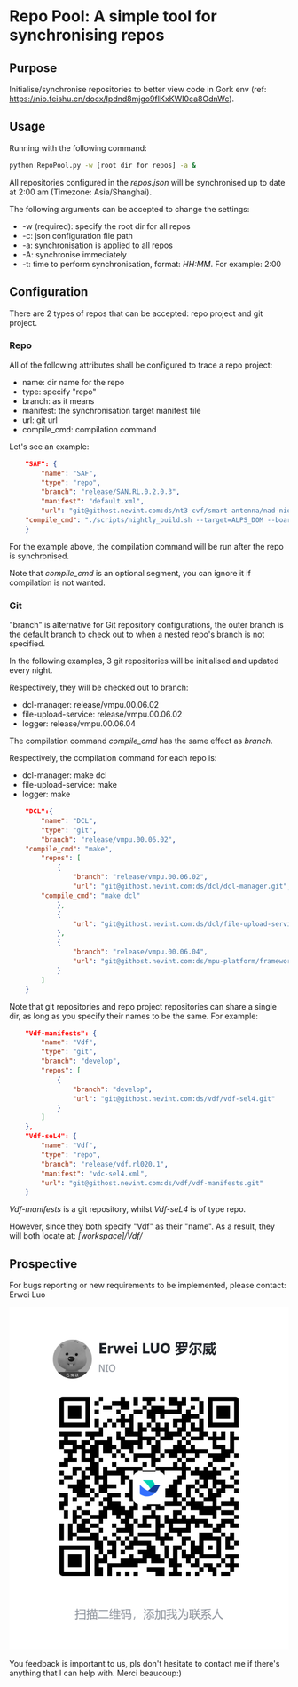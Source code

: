 # Repo Pool: A simple tool for synchronising repos

## Purpose

Initialise/synchronise repositories to better view code in Gork env (ref: https://nio.feishu.cn/docx/Ipdnd8mjgo9fIKxKWI0ca8OdnWc).

## Usage

Running with the following command:

```bash
python RepoPool.py -w [root dir for repos] -a &
```

All repositories configured in the *repos.json* will be synchronised up to date at 2:00 am (Timezone: Asia/Shanghai).

The following arguments can be accepted to change the settings:

- -w (required): specify the root dir for all repos
- -c: json configuration file path
- -a: synchronisation is applied to all repos
- -A: synchronise immediately
- -t: time to perform synchronisation, format: *HH:MM*. For example: 2:00

## Configuration

There are 2 types of repos that can be accepted: repo project and git project.

### Repo

All of the following attributes shall be configured to trace a repo project:

- name:	dir name for the repo
- type: 	specify "repo"
- branch:	as it means
- manifest:	the synchronisation target manifest file
- url:		git url
- compile_cmd: compilation command

Let's see an example:

```json
    "SAF": {
        "name": "SAF",
        "type": "repo",
        "branch": "release/SAN.RL.0.2.0.3",
        "manifest": "default.xml",
        "url": "git@githost.nevint.com:ds/nt3-cvf/smart-antenna/nad-nio/nad-nio-manifests.git",
	"compile_cmd": "./scripts/nightly_build.sh --target=ALPS_DOM --board_version=B1"
    }
```

For the example above, the compilation command will be run after the repo is synchronised.

Note that *compile_cmd* is an optional segment, you can ignore it if compilation is not wanted.

### Git

"branch" is alternative for Git repository configurations, the outer branch is the default branch to check out to when a nested repo's branch is not specified.

In the following examples, 3 git repositories will be initialised and updated every night.

Respectively, they will be checked out to branch:

- dcl-manager:			release/vmpu.00.06.02
- file-upload-service:		release/vmpu.00.06.02
- logger:				release/vmpu.00.06.04

The compilation command *compile_cmd* has the same effect as *branch*.

Respectively, the compilation command for each repo is:

- dcl-manager:			make dcl
- file-upload-service:		make
- logger:				make

```json
    "DCL":{
        "name": "DCL",
        "type": "git",
        "branch": "release/vmpu.00.06.02",
	"compile_cmd": "make",
        "repos": [
            {
                "branch": "release/vmpu.00.06.02",
                "url": "git@githost.nevint.com:ds/dcl/dcl-manager.git",
		"compile_cmd": "make dcl"
            },
            {
                "url": "git@githost.nevint.com:ds/dcl/file-upload-service.git"
            },
            {
                "branch": "release/vmpu.00.06.04",
                "url": "git@githost.nevint.com:ds/mpu-platform/framework/logger.git"
            }
        ]
    }
```

Note that git repositories and repo project repositories can share a single dir, as long as you specify their names to be the same. For example:

```json
    "Vdf-manifests": {
        "name": "Vdf",
        "type": "git",
        "branch": "develop",
        "repos": [
            {
                "branch": "develop",
                "url": "git@githost.nevint.com:ds/vdf/vdf-sel4.git"
            }
        ]
    },
    "Vdf-seL4": {
        "name": "Vdf",
        "type": "repo",
        "branch": "release/vdf.rl020.1",
        "manifest": "vdc-sel4.xml",
        "url": "git@githost.nevint.com:ds/vdf/vdf-manifests.git"
    }
```

*Vdf-manifests* is a git repository, whilst *Vdf-seL4* is of type repo.

However, since they both specify "Vdf" as their "name". As a result, they will both locate at: *[workspace]/Vdf/*

## Prospective

For bugs reporting or new requirements to be implemented, please contact: Erwei Luo

![1697524587402](image/README/dieu.png)

You feedback is important to us, pls don't hesitate to contact me if there's anything that I can help with. Merci beaucoup:)
